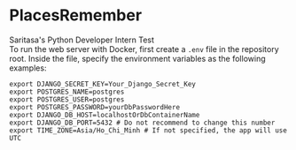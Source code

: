 # PlacesRemember
Saritasa's Python Developer Intern Test   
To run the web server with Docker, first create a `.env` file in the repository root. Inside the file, specify the environment variables as the following examples:   
```
export DJANGO_SECRET_KEY=Your_Django_Secret_Key
export POSTGRES_NAME=postgres
export POSTGRES_USER=postgres
export POSTGRES_PASSWORD=yourDbPasswordHere
export DJANGO_DB_HOST=localhostOrDbContainerName
export DJANGO_DB_PORT=5432 # Do not recommend to change this number
export TIME_ZONE=Asia/Ho_Chi_Minh # If not specified, the app will use UTC
```   
